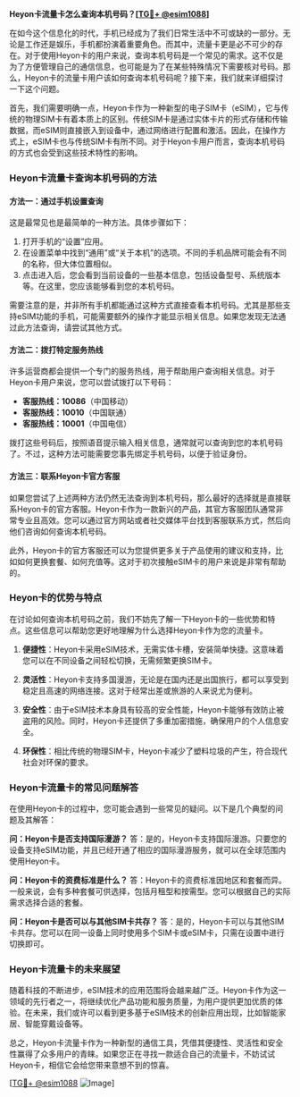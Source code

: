 **Heyon卡流量卡怎么查询本机号码？[[TG💪+ @esim1088](https://t.me/s/esim1088)]**

在如今这个信息化的时代，手机已经成为了我们日常生活中不可或缺的一部分。无论是工作还是娱乐，手机都扮演着重要角色。而其中，流量卡更是必不可少的存在。对于使用Heyon卡的用户来说，查询本机号码是一个常见的需求。这不仅是为了方便管理自己的通信信息，也可能是为了在某些特殊情况下需要核对号码。那么，Heyon卡的流量卡用户该如何查询本机号码呢？接下来，我们就来详细探讨一下这个问题。

首先，我们需要明确一点，Heyon卡作为一种新型的电子SIM卡（eSIM），它与传统的物理SIM卡有着本质上的区别。传统SIM卡是通过实体卡片的形式存储和传输数据，而eSIM则直接嵌入到设备中，通过网络进行配置和激活。因此，在操作方式上，eSIM卡也与传统SIM卡有所不同。对于Heyon卡用户而言，查询本机号码的方式也会受到这些技术特性的影响。

### Heyon卡流量卡查询本机号码的方法

#### 方法一：通过手机设置查询

这是最常见也是最简单的一种方法。具体步骤如下：

1. 打开手机的“设置”应用。
2. 在设置菜单中找到“通用”或“关于本机”的选项。不同的手机品牌可能会有不同的名称，但大体位置相似。
3. 点击进入后，您会看到当前设备的一些基本信息，包括设备型号、系统版本等。在这里，您应该能够看到您的本机号码。

需要注意的是，并非所有手机都能通过这种方式直接查看本机号码。尤其是那些支持eSIM功能的手机，可能需要额外的操作才能显示相关信息。如果您发现无法通过此方法查询，请尝试其他方式。

#### 方法二：拨打特定服务热线

许多运营商都会提供一个专门的服务热线，用于帮助用户查询相关信息。对于Heyon卡用户来说，您可以尝试拨打以下号码：

- **客服热线：10086**（中国移动）
- **客服热线：10010**（中国联通）
- **客服热线：10001**（中国电信）

拨打这些号码后，按照语音提示输入相关信息，通常就可以查询到您的本机号码了。不过，这种方法可能需要您事先绑定手机号码，以便于验证身份。

#### 方法三：联系Heyon卡官方客服

如果您尝试了上述两种方法仍然无法查询到本机号码，那么最好的选择就是直接联系Heyon卡的官方客服。Heyon卡作为一款新兴的产品，其官方客服团队通常非常专业且高效。您可以通过官方网站或者社交媒体平台找到客服联系方式，然后向他们咨询如何查询本机号码。

此外，Heyon卡的官方客服还可以为您提供更多关于产品使用的建议和支持，比如如何更换套餐、如何充值等。这对于初次接触eSIM卡的用户来说是非常有帮助的。

### Heyon卡的优势与特点

在讨论如何查询本机号码之前，我们不妨先了解一下Heyon卡的一些优势和特点。这些信息可以帮助您更好地理解为什么选择Heyon卡作为您的流量卡。

1. **便捷性**：Heyon卡采用eSIM技术，无需实体卡槽，安装简单快捷。这意味着您可以在不同设备之间轻松切换，无需频繁更换SIM卡。
   
2. **灵活性**：Heyon卡支持多国漫游，无论是在国内还是出国旅行，都可以享受到稳定且高速的网络连接。这对于经常出差或旅游的人来说尤为便利。

3. **安全性**：由于eSIM技术本身具有较高的安全性能，Heyon卡能够有效防止被盗用的风险。同时，Heyon卡还提供了多重加密措施，确保用户的个人信息安全。

4. **环保性**：相比传统的物理SIM卡，Heyon卡减少了塑料垃圾的产生，符合现代社会对环保的要求。

### Heyon卡流量卡的常见问题解答

在使用Heyon卡的过程中，您可能会遇到一些常见的疑问。以下是几个典型的问题及其解答：

**问：Heyon卡是否支持国际漫游？**
答：是的，Heyon卡支持国际漫游。只要您的设备支持eSIM功能，并且已经开通了相应的国际漫游服务，就可以在全球范围内使用Heyon卡。

**问：Heyon卡的资费标准是什么？**
答：Heyon卡的资费标准因地区和套餐而异。一般来说，会有多种套餐可供选择，包括月租型和按需型。您可以根据自己的实际需求选择合适的套餐。

**问：Heyon卡是否可以与其他SIM卡共存？**
答：是的，Heyon卡可以与其他SIM卡共存。您可以在同一设备上同时使用多个SIM卡或eSIM卡，只需在设置中进行切换即可。

### Heyon卡流量卡的未来展望

随着科技的不断进步，eSIM技术的应用范围将会越来越广泛。Heyon卡作为这一领域的先行者之一，将继续优化产品功能和服务质量，为用户提供更加优质的体验。在未来，我们或许可以看到更多基于eSIM技术的创新应用出现，比如智能家居、智能穿戴设备等。

总之，Heyon卡流量卡作为一种新型的通信工具，凭借其便捷性、灵活性和安全性赢得了众多用户的青睐。如果您正在寻找一款适合自己的流量卡，不妨试试Heyon卡，相信它会给您带来意想不到的惊喜。

[[TG💪+ @esim1088](https://t.me/s/esim1088) ![Image](https://i.postimg.cc/4NQfJmqS/Snipaste-2025-05-13-00-14-12.png)]